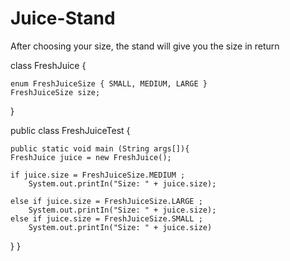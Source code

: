 # Juice-Stand
After choosing your size, the stand will give you the size in return

class FreshJuice 
{
	
	enum FreshJuiceSize { SMALL, MEDIUM, LARGE }
	FreshJuiceSize size; 
}

public class FreshJuiceTest {

	public static void main (String args[]){
	FreshJuice juice = new FreshJuice();
	
	if juice.size = FreshJuiceSize.MEDIUM ; 
		System.out.printIn("Size: " + juice.size); 
		
	else if juice.size = FreshJuiceSize.LARGE ; 
		System.out.printIn("Size: " + juice.size); 
	else if juice.size = FreshJuiceSize.SMALL ; 
		System.out.printIn("Size: " + juice.size)
 }
}

